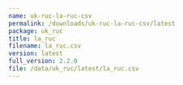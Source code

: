 ```yaml
---
name: uk-ruc-la-ruc-csv
permalink: /downloads/uk-ruc-la-ruc-csv/latest
package: uk_ruc
title: la_ruc
filename: la_ruc.csv
version: latest
full_version: 2.2.0
file: /data/uk_ruc/latest/la_ruc.csv
---
```

